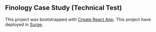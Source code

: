 ## Finology Case Study (Technical Test)
This project was bootstrapped with [Create React App](https://github.com/facebook/create-react-app).
This project have deployed in [Surge](https://cars-management.surge.sh/).



